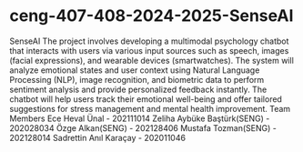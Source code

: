 # ceng-407-408-2024-2025-SenseAI
SenseAI
The project involves developing a multimodal psychology chatbot that interacts with users via various input sources such as speech, images (facial expressions), and wearable devices (smartwatches). The system will analyze emotional states and user context using Natural Language Processing (NLP), image recognition, and biometric data to perform sentiment analysis and provide personalized feedback instantly. The chatbot will help users track their emotional well-being and offer tailored suggestions for stress management and mental health improvement.
Team Members
Ece Heval Ünal - 202111014 
Zeliha Aybüke Baştürk(SENG) - 202028034 
Özge Alkan(SENG) - 202128406 
Mustafa Tozman(SENG) - 202128014 
Sadrettin Anıl Karaçay - 202011046 
